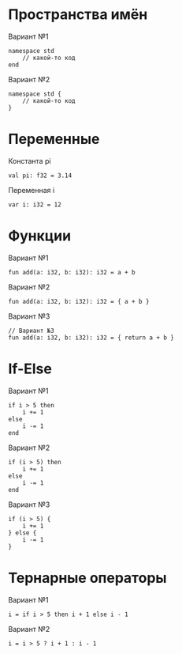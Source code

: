 # Пространства имён

Вариант №1
```
namespace std
    // какой-то код
end
```
Вариант №2
```
namespace std {
    // какой-то код
}
```

# Переменные

Константа pi
```
val pi: f32 = 3.14
```
Переменная i
```
var i: i32 = 12
```

# Функции

Вариант №1
```
fun add(a: i32, b: i32): i32 = a + b
```
Вариант №2
```
fun add(a: i32, b: i32): i32 = { a + b }
```
Вариант №3
```
// Вариант №3
fun add(a: i32, b: i32): i32 = { return a + b }
```

# If-Else

Вариант №1
```
if i > 5 then
    i += 1
else
    i -= 1
end
```
Вариант №2
```
if (i > 5) then
    i += 1
else
    i -= 1
end
```
Вариант №3
```
if (i > 5) {
    i += 1
} else {
    i -= 1
}
```

# Тернарные операторы

Вариант №1
```
i = if i > 5 then i + 1 else i - 1
```
Вариант №2
```
i = i > 5 ? i + 1 : i - 1
```
